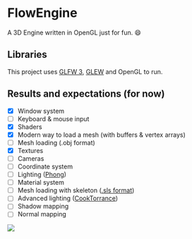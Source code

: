 # FlowEngine

A 3D Engine written in OpenGL just for fun. :smile:

## Libraries

This project uses [GLFW 3](http://www.glfw.org/index.html), [GLEW](http://glew.sourceforge.net/) and OpenGL to run.

## Results and expectations (for now)
 
  - [x] Window system
  - [ ] Keyboard & mouse input
  - [x] Shaders
  - [x] Modern way to load a mesh (with buffers & vertex arrays)
  - [ ] Mesh loading (.obj format)
  - [x] Textures
  - [ ] Cameras
  - [ ] Coordinate system
  - [ ] Lighting ([Phong](https://en.wikipedia.org/wiki/Phong_shading))
  - [ ] Material system
  - [ ] Mesh loading with skeleton ([.sls format](https://github.com/massile/sls-blender-exporter))
  - [ ] Advanced lighting ([CookTorrance](http://www.codinglabs.net/article_physically_based_rendering_cook_torrance.aspx))
  - [ ] Shadow mapping
  - [ ] Normal mapping
    
 ![](http://image.noelshack.com/fichiers/2016/43/1477486216-capture-du-2016-10-26-14-48-10.png)
